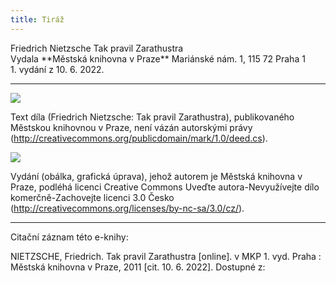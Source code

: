 ```yaml
---
title: Tiráž
---
```


<section>  
Friedrich Nietzsche  
Tak pravil Zarathustra  
</section>  
<section>  
Vydala **Městská knihovna v Praze**  
Mariánské nám. 1, 115 72 Praha 1  
</section>  
<section>  
</section>  
1. vydání z 10. 6. 2022.

***

![](../Images/pd-88x31.png)  

Text díla (Friedrich Nietzsche: Tak pravil Zarathustra), publikovaného Městskou knihovnou v Praze, není vázán autorskými právy (http://creativecommons.org/publicdomain/mark/1.0/deed.cs).

![](../Images/88x31.png)  

Vydání (obálka, grafická úprava), jehož autorem je Městská knihovna v Praze, podléhá licenci Creative Commons Uveďte autora-Nevyužívejte dílo komerčně-Zachovejte licenci 3.0 Česko (http://creativecommons.org/licenses/by-nc-sa/3.0/cz/).

</section>

***

Citační záznam této e-knihy:

NIETZSCHE, Friedrich. Tak pravil Zarathustra \[online\]. v MKP 1. vyd. Praha : Městská knihovna v Praze, 2011 \[cit. 10. 6. 2022]. Dostupné z: <next-book-url>